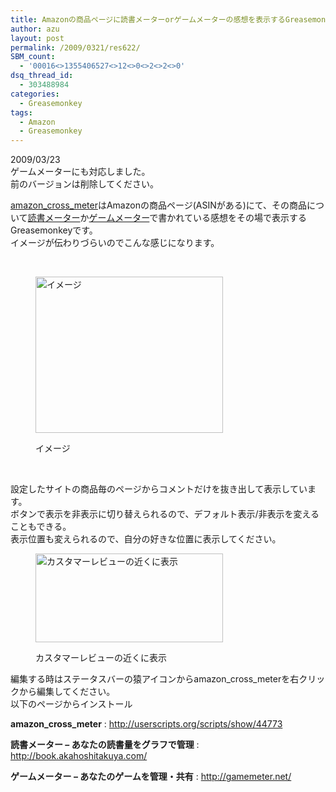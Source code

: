 ```yaml
---
title: Amazonの商品ページに読書メーターorゲームメーターの感想を表示するGreasemonkey
author: azu
layout: post
permalink: /2009/0321/res622/
SBM_count:
  - '00016<>1355406527<>12<>0<>2<>2<>0'
dsq_thread_id:
  - 303488984
categories:
  - Greasemonkey
tags:
  - Amazon
  - Greasemonkey
---
```

2009/03/23  
ゲームメーターにも対応しました。  
前のバージョンは削除してください。

[amazon\_cross\_meter][1]はAmazonの商品ページ(ASINがある)にて、その商品について[読書メーター][2]か[ゲームメーター][3]で書かれている感想をその場で表示するGreasemonkeyです。  
イメージが伝わりづらいのでこんな感じになります。

<p style="text-align: center;">
   
</p><figure id="attachment_623" style="width: 300px;" class="wp-caption aligncenter">

[<img class="size-medium wp-image-623" title="sstoradora" src="https://efcl.info/wp-content/uploads/2009/03/sstoradora-300x250.png" alt="イメージ" width="300" height="250" />][4]<figcaption class="wp-caption-text">イメージ</figcaption></figure> 
<br class="spacer_" />

設定したサイトの商品毎のページからコメントだけを抜き出して表示しています。  
ボタンで表示を非表示に切り替えられるので、デフォルト表示/非表示を変えることもできる。  
表示位置も変えられるので、自分の好きな位置に表示してください。<figure id="attachment_624" style="width: 300px;" class="wp-caption aligncenter">

[<img class="size-medium wp-image-624" title="sshot-2009-03-21-16-02-42" src="https://efcl.info/wp-content/uploads/2009/03/sshot-2009-03-21-16-02-42-300x142.png" alt="カスタマーレビューの近くに表示" width="300" height="142" />][5]<figcaption class="wp-caption-text">カスタマーレビューの近くに表示</figcaption></figure> 
編集する時はステータスバーの猿アイコンからamazon\_cross\_meterを右クリックから編集してください。  
以下のページからインストール

**amazon\_cross\_meter**
:   <http://userscripts.org/scripts/show/44773>

**読書メーター &#8211; あなたの読書量をグラフで管理**
:   <http://book.akahoshitakuya.com/>

**ゲームメーター &#8211; あなたのゲームを管理・共有**
:   <http://gamemeter.net/>

 [1]: http://userscripts.org/scripts/show/44773
 [2]: http://book.akahoshitakuya.com/
 [3]: http://gamemeter.net/
 [4]: https://efcl.info/wp-content/uploads/2009/03/sstoradora.png
 [5]: https://efcl.info/wp-content/uploads/2009/03/sshot-2009-03-21-16-02-42.png
